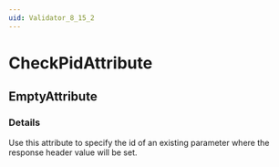 ```yaml
---
uid: Validator_8_15_2
---
```


# CheckPidAttribute

## EmptyAttribute

<!-- Description, Properties, ... sections are auto-generated. -->
<!-- REPLACE ME AUTO-GENERATION -->

### Details

Use this attribute to specify the id of an existing parameter where the response header value will be set.

<!-- Uncomment to add example code -->
<!--### Example code-->
